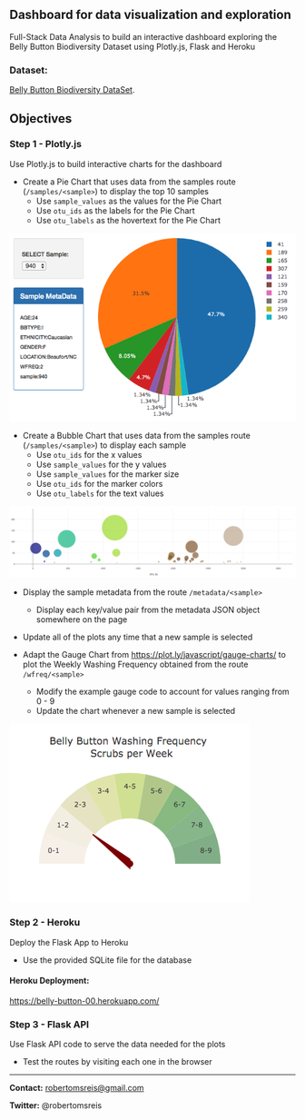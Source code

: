 ## Dashboard for data visualization and exploration

Full-Stack Data Analysis to build an interactive dashboard exploring the Belly Button Biodiversity Dataset using Plotly.js, Flask and Heroku


### Dataset:

 [Belly Button Biodiversity DataSet](http://robdunnlab.com/projects/belly-button-biodiversity/).
 
 
## Objectives

### Step 1 - Plotly.js

Use Plotly.js to build interactive charts for the dashboard

* Create a Pie Chart that uses data from the samples route (`/samples/<sample>`) to display the top 10 samples
    * Use `sample_values` as the values for the Pie Chart
    * Use `otu_ids` as the labels for the Pie Chart
    * Use `otu_labels` as the hovertext for the Pie Chart

![](Images/pie_chart.png)

* Create a Bubble Chart that uses data from the samples route (`/samples/<sample>`) to display each sample
    * Use `otu_ids` for the x values
    * Use `sample_values` for the y values
    * Use `sample_values` for the marker size
    * Use `otu_ids` for the marker colors
    * Use `otu_labels` for the text values

![](Images/bubble_chart.png)

* Display the sample metadata from the route `/metadata/<sample>`
    * Display each key/value pair from the metadata JSON object somewhere on the page

* Update all of the plots any time that a new sample is selected

* Adapt the Gauge Chart from <https://plot.ly/javascript/gauge-charts/> to plot the Weekly Washing Frequency obtained from the route `/wfreq/<sample>`
    * Modify the example gauge code to account for values ranging from 0 - 9
    * Update the chart whenever a new sample is selected

![](Images/wash_frequency.png)

### Step 2 - Heroku

Deploy the Flask App to Heroku

* Use the provided SQLite file for the database

#### Heroku Deployment:
https://belly-button-00.herokuapp.com/

### Step 3 - Flask API

Use Flask API code to serve the data needed for the plots

* Test the routes by visiting each one in the browser

---------------------------------------------------

<b>Contact:</b> robertomsreis@gmail.com

<b>Twitter:</b> @robertomsreis
